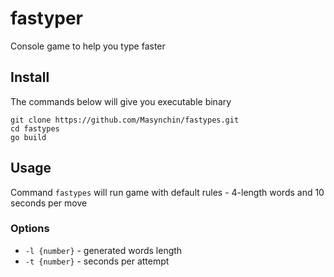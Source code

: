 # fastyper
Console game to help you type faster

## Install

The commands below will give you executable binary
```
git clone https://github.com/Masynchin/fastypes.git
cd fastypes
go build
```

## Usage

Command `fastypes` will run game with default rules - 4-length words and 10 seconds per move

### Options

- `-l {number}` - generated words length
- `-t {number}` - seconds per attempt
